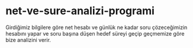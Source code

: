 # net-ve-sure-analizi-programi
Girdiğimiz bilgilere göre net hesabı ve günlük ne kadar soru çözeceğimizin hesabını yapar ve soru başına düşen hedef süreyi geçip geçmemize göre bize analizini verir.
